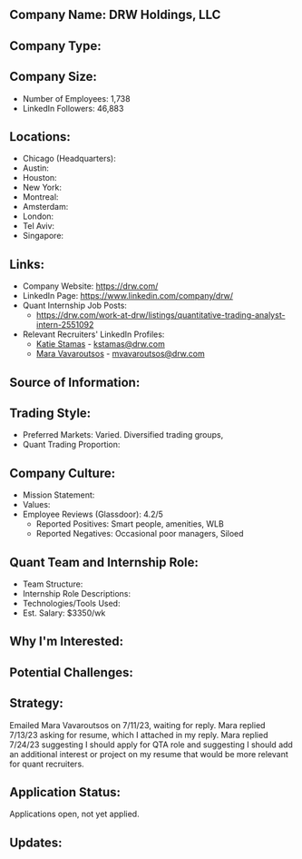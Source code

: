 ## Company Name: DRW Holdings, LLC

## Company Type:

## Company Size:
- Number of Employees: 1,738
- LinkedIn Followers: 46,883

## Locations:
- Chicago (Headquarters): 
- Austin: 
- Houston: 
- New York: 
- Montreal: 
- Amsterdam: 
- London: 
- Tel Aviv: 
- Singapore: 

## Links:
- Company Website: https://drw.com/
- LinkedIn Page: https://www.linkedin.com/company/drw/
- Quant Internship Job Posts: 
  - https://drw.com/work-at-drw/listings/quantitative-trading-analyst-intern-2551092
- Relevant Recruiters' LinkedIn Profiles: 
  - [Katie Stamas](https://www.linkedin.com/in/katiestamas/) - kstamas@drw.com
  - [Mara Vavaroutsos](https://www.linkedin.com/in/mara-vavaroutsos/) - mvavaroutsos@drw.com

## Source of Information:

## Trading Style:
- Preferred Markets: Varied. Diversified trading groups, 
- Quant Trading Proportion: 

## Company Culture:
- Mission Statement: 
- Values: 
- Employee Reviews (Glassdoor): 4.2/5
  - Reported Positives: Smart people, amenities, WLB
  - Reported Negatives: Occasional poor managers, Siloed

## Quant Team and Internship Role:
- Team Structure: 
- Internship Role Descriptions: 
- Technologies/Tools Used: 
- Est. Salary: $3350/wk

## Why I'm Interested:

## Potential Challenges: 

## Strategy:
Emailed Mara Vavaroutsos on 7/11/23, waiting for reply. 
Mara replied 7/13/23 asking for resume, which I attached in my reply.
Mara replied 7/24/23 suggesting I should apply for QTA role and suggesting I should add an additional interest or project on my resume that would be more relevant for quant recruiters.

## Application Status:
Applications open, not yet applied.

## Updates:
